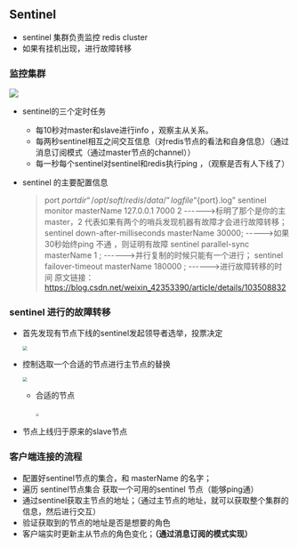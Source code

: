 ## Sentinel

* sentinel 集群负责监控 redis cluster 
* 如果有挂机出现，进行故障转移



### 监控集群

![](https://img-blog.csdnimg.cn/2019121214584264.png?x-oss-process=image/watermark,type_ZmFuZ3poZW5naGVpdGk,shadow_10,text_aHR0cHM6Ly9ibG9nLmNzZG4ubmV0L3dlaXhpbl80MjM1MzM5MA==,size_16,color_FFFFFF,t_70)

* sentinel的三个定时任务

  + 每10秒对master和slave进行info ，观察主从关系。
  + 每两秒sentinel相互之间交互信息（对redis节点的看法和自身信息）（通过消息订阅模式（通过master节点的channel））
  + 每一秒每个sentinel对sentinel和redis执行ping ，（观察是否有人下线了）

* sentinel 的主要配置信息

  > port ${port}
  > dir “/opt/soft/redis/data/”
  > logfile “${port}.log”
  > sentinel monitor masterName 127.0.0.1 7000 2 ------>标明了那个是你的主master，2 代表如果有两个的哨兵发现机器有故障才会进行故障转移；
  > sentinel down-after-milliseconds masterName 30000; ----->如果30秒始终ping 不通 ，则证明有故障
  > sentinel parallel-sync masterName 1 ; ------>并行复制的时候只能有一个进行；
  > sentinel failover-timeout masterName 180000 ; ------>进行故障转移的时间
  > 原文链接：https://blog.csdn.net/weixin_42353390/article/details/103508832



### sentinel 进行的故障转移

* 首先发现有节点下线的sentinel发起领导者选举，投票决定

  <img src="https://img-blog.csdnimg.cn/20191217155023354.png?x-oss-process=image/watermark,type_ZmFuZ3poZW5naGVpdGk,shadow_10,text_aHR0cHM6Ly9ibG9nLmNzZG4ubmV0L3dlaXhpbl80MjM1MzM5MA==,size_16,color_FFFFFF,t_70" style="zoom:50%;" />

* 控制选取一个合适的节点进行主节点的替换

  <img src="https://img-blog.csdnimg.cn/20191217155851622.png?x-oss-process=image/watermark,type_ZmFuZ3poZW5naGVpdGk,shadow_10,text_aHR0cHM6Ly9ibG9nLmNzZG4ubmV0L3dlaXhpbl80MjM1MzM5MA==,size_16,color_FFFFFF,t_70" style="zoom:50%;" />

  + 合适的节点

    ​	<img src="https://img-blog.csdnimg.cn/20191217155921224.png?x-oss-process=image/watermark,type_ZmFuZ3poZW5naGVpdGk,shadow_10,text_aHR0cHM6Ly9ibG9nLmNzZG4ubmV0L3dlaXhpbl80MjM1MzM5MA==,size_16,color_FFFFFF,t_70" style="zoom: 33%;" />

* 节点上线归于原来的slave节点





### 客户端连接的流程

* 配置好sentinel节点的集合，和 masterName 的名字；
* 遍历 sentinel节点集合 获取一个可用的sentinel 节点（能够ping通）
* 通过sentinel获取主节点的地址；（通过主节点的地址，就可以获取整个集群的信息，然后进行交互）
* 验证获取到的节点的地址是否是想要的角色
* 客户端实时更新主从节点的角色变化；**（通过消息订阅的模式实现）**






















